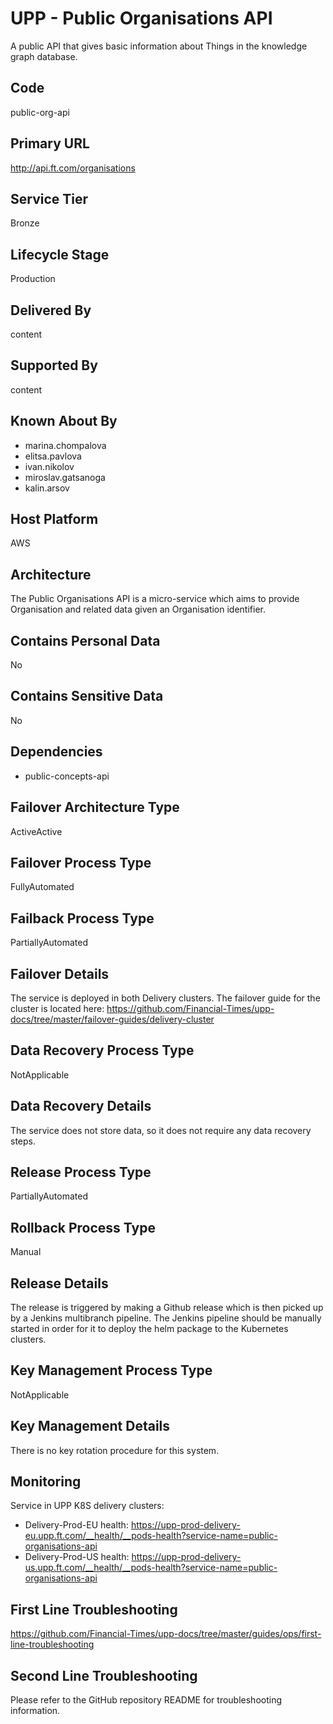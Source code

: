 # UPP - Public Organisations API

A public API that gives basic information about Things in the knowledge graph database.

## Code

public-org-api

## Primary URL

<http://api.ft.com/organisations>

## Service Tier

Bronze

## Lifecycle Stage

Production

## Delivered By

content

## Supported By

content

## Known About By

- marina.chompalova
- elitsa.pavlova
- ivan.nikolov
- miroslav.gatsanoga
- kalin.arsov

## Host Platform

AWS

## Architecture

The Public Organisations API is a micro-service which aims to provide Organisation and related data given an Organisation identifier.

## Contains Personal Data

No

## Contains Sensitive Data

No

## Dependencies

- public-concepts-api

## Failover Architecture Type

ActiveActive

## Failover Process Type

FullyAutomated

## Failback Process Type

PartiallyAutomated

## Failover Details

The service is deployed in both Delivery clusters. The failover guide for the cluster is located here: <https://github.com/Financial-Times/upp-docs/tree/master/failover-guides/delivery-cluster>

## Data Recovery Process Type

NotApplicable

## Data Recovery Details

The service does not store data, so it does not require any data recovery steps.

## Release Process Type

PartiallyAutomated

## Rollback Process Type

Manual

## Release Details

The release is triggered by making a Github release which is then picked up by a Jenkins multibranch pipeline. The Jenkins pipeline should be manually started in order for it to deploy the helm package to the Kubernetes clusters.

## Key Management Process Type

NotApplicable

## Key Management Details

There is no key rotation procedure for this system.

## Monitoring

Service in UPP K8S delivery clusters:

- Delivery-Prod-EU health: <https://upp-prod-delivery-eu.upp.ft.com/__health/__pods-health?service-name=public-organisations-api>
- Delivery-Prod-US health: <https://upp-prod-delivery-us.upp.ft.com/__health/__pods-health?service-name=public-organisations-api>

## First Line Troubleshooting

<https://github.com/Financial-Times/upp-docs/tree/master/guides/ops/first-line-troubleshooting>

## Second Line Troubleshooting

Please refer to the GitHub repository README for troubleshooting information.
